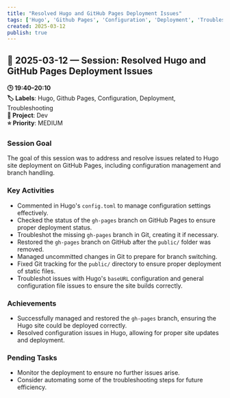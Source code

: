```yaml
---
title: "Resolved Hugo and GitHub Pages Deployment Issues"
tags: ['Hugo', 'Github Pages', 'Configuration', 'Deployment', 'Troubleshooting']
created: 2025-03-12
publish: true
---
```


## 📅 2025-03-12 — Session: Resolved Hugo and GitHub Pages Deployment Issues

**🕒 19:40–20:10**  
**🏷️ Labels**: Hugo, Github Pages, Configuration, Deployment, Troubleshooting  
**📂 Project**: Dev  
**⭐ Priority**: MEDIUM  


### Session Goal
The goal of this session was to address and resolve issues related to Hugo site deployment on GitHub Pages, including configuration management and branch handling.

### Key Activities
- Commented in Hugo's `config.toml` to manage configuration settings effectively.
- Checked the status of the `gh-pages` branch on GitHub Pages to ensure proper deployment status.
- Troubleshot the missing `gh-pages` branch in Git, creating it if necessary.
- Restored the `gh-pages` branch on GitHub after the `public/` folder was removed.
- Managed uncommitted changes in Git to prepare for branch switching.
- Fixed Git tracking for the `public/` directory to ensure proper deployment of static files.
- Troubleshot issues with Hugo's `baseURL` configuration and general configuration file issues to ensure the site builds correctly.

### Achievements
- Successfully managed and restored the `gh-pages` branch, ensuring the Hugo site could be deployed correctly.
- Resolved configuration issues in Hugo, allowing for proper site updates and deployment.

### Pending Tasks
- Monitor the deployment to ensure no further issues arise.
- Consider automating some of the troubleshooting steps for future efficiency.
